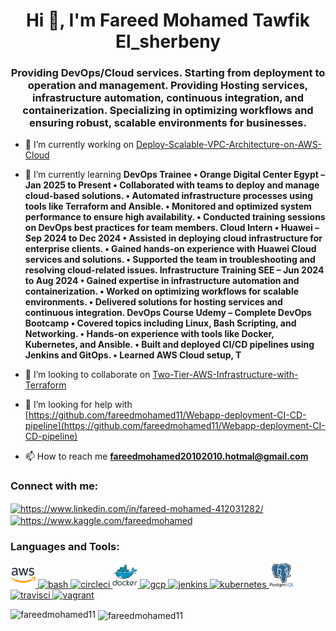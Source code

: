 <h1 align="center">Hi 👋, I'm Fareed Mohamed Tawfik El_sherbeny</h1>
<h3 align="center">Providing DevOps/Cloud services. Starting from deployment to operation and management. Providing Hosting services, infrastructure automation, continuous integration, and containerization. Specializing in optimizing workflows and ensuring robust, scalable environments for businesses.</h3>

- 🔭 I’m currently working on [Deploy-Scalable-VPC-Architecture-on-AWS-Cloud](Deploy-Scalable-VPC-Architecture-on-AWS-Cloud)

- 🌱 I’m currently learning **DevOps Trainee • Orange Digital Center Egypt – Jan 2025 to Present • Collaborated with teams to deploy and manage cloud-based solutions. • Automated infrastructure processes using tools like Terraform and Ansible. • Monitored and optimized system performance to ensure high availability. • Conducted training sessions on DevOps best practices for team members. Cloud Intern • Huawei – Sep 2024 to Dec 2024 • Assisted in deploying cloud infrastructure for enterprise clients. • Gained hands-on experience with Huawei Cloud services and solutions. • Supported the team in troubleshooting and resolving cloud-related issues. Infrastructure Training SEE – Jun 2024 to Aug 2024 • Gained expertise in infrastructure automation and containerization. • Worked on optimizing workflows for scalable environments. • Delivered solutions for hosting services and continuous integration. DevOps Course Udemy – Complete DevOps Bootcamp • Covered topics including Linux, Bash Scripting, and Networking. • Hands-on experience with tools like Docker, Kubernetes, and Ansible. • Built and deployed CI/CD pipelines using Jenkins and GitOps. • Learned AWS Cloud setup, T**

- 👯 I’m looking to collaborate on [Two-Tier-AWS-Infrastructure-with-Terraform](Two-Tier-AWS-Infrastructure-with-Terraform)

- 🤝 I’m looking for help with [https://github.com/fareedmohamed11/Webapp-deployment-CI-CD-pipeline](https://github.com/fareedmohamed11/Webapp-deployment-CI-CD-pipeline)

- 📫 How to reach me **fareedmohamed20102010.hotmal@gmail.com**

<h3 align="left">Connect with me:</h3>
<p align="left">
<a href="https://linkedin.com/in/https://www.linkedin.com/in/fareed-mohamed-412031282/" target="blank"><img align="center" src="https://raw.githubusercontent.com/rahuldkjain/github-profile-readme-generator/master/src/images/icons/Social/linked-in-alt.svg" alt="https://www.linkedin.com/in/fareed-mohamed-412031282/" height="30" width="40" /></a>
<a href="https://kaggle.com/https://www.kaggle.com/fareedmohamed" target="blank"><img align="center" src="https://raw.githubusercontent.com/rahuldkjain/github-profile-readme-generator/master/src/images/icons/Social/kaggle.svg" alt="https://www.kaggle.com/fareedmohamed" height="30" width="40" /></a>
</p>

<h3 align="left">Languages and Tools:</h3>
<p align="left"> <a href="https://aws.amazon.com" target="_blank" rel="noreferrer"> <img src="https://raw.githubusercontent.com/devicons/devicon/master/icons/amazonwebservices/amazonwebservices-original-wordmark.svg" alt="aws" width="40" height="40"/> </a> <a href="https://www.gnu.org/software/bash/" target="_blank" rel="noreferrer"> <img src="https://www.vectorlogo.zone/logos/gnu_bash/gnu_bash-icon.svg" alt="bash" width="40" height="40"/> </a> <a href="https://circleci.com" target="_blank" rel="noreferrer"> <img src="https://www.vectorlogo.zone/logos/circleci/circleci-icon.svg" alt="circleci" width="40" height="40"/> </a> <a href="https://www.docker.com/" target="_blank" rel="noreferrer"> <img src="https://raw.githubusercontent.com/devicons/devicon/master/icons/docker/docker-original-wordmark.svg" alt="docker" width="40" height="40"/> </a> <a href="https://cloud.google.com" target="_blank" rel="noreferrer"> <img src="https://www.vectorlogo.zone/logos/google_cloud/google_cloud-icon.svg" alt="gcp" width="40" height="40"/> </a> <a href="https://www.jenkins.io" target="_blank" rel="noreferrer"> <img src="https://www.vectorlogo.zone/logos/jenkins/jenkins-icon.svg" alt="jenkins" width="40" height="40"/> </a> <a href="https://kubernetes.io" target="_blank" rel="noreferrer"> <img src="https://www.vectorlogo.zone/logos/kubernetes/kubernetes-icon.svg" alt="kubernetes" width="40" height="40"/> </a> <a href="https://www.postgresql.org" target="_blank" rel="noreferrer"> <img src="https://raw.githubusercontent.com/devicons/devicon/master/icons/postgresql/postgresql-original-wordmark.svg" alt="postgresql" width="40" height="40"/> </a> <a href="https://travis-ci.org" target="_blank" rel="noreferrer"> <img src="https://www.vectorlogo.zone/logos/travis-ci/travis-ci-icon.svg" alt="travisci" width="40" height="40"/> </a> <a href="https://www.vagrantup.com/" target="_blank" rel="noreferrer"> <img src="https://www.vectorlogo.zone/logos/vagrantup/vagrantup-icon.svg" alt="vagrant" width="40" height="40"/> </a> </p>

<p><img align="left" src="https://github-readme-stats.vercel.app/api/top-langs?username=fareedmohamed11&show_icons=true&locale=en&layout=compact" alt="fareedmohamed11" /></p>

<p>&nbsp;<img align="center" src="https://github-readme-stats.vercel.app/api?username=fareedmohamed11&show_icons=true&locale=en" alt="fareedmohamed11" /></p>

